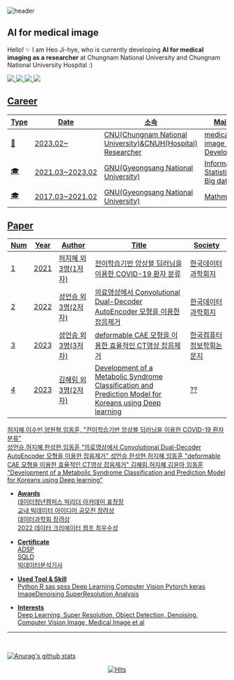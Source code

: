 
![header](https://capsule-render.vercel.app/api?type=Waving&color=auto&height=300&section=header&text=JIHYE%20HEO&fontSize=90&animation=blinking)<br>
## AI for medical image
Hello! ✨ I am Heo Ji-hye, who is currently developing **AI for medical imaging as a researcher** at Chungnam National University and Chungnam National University Hospital :)



<a href="https://blog.naver.com/soodagnu/"><img src="https://img.shields.io/badge/Blog-44A833?style=flat&logo=aerlingus&logoColor=white"/>
<a href="https://github.com/jihyeheo](https://github.com/jihyeheo"><img src="https://img.shields.io/badge/Github-181717?style=flat&logo=github&logoColor=white"/>
<a href="https://dacon.io/myprofile/409575/home"><img src="https://img.shields.io/badge/Dacon-A100FF?style=flat&logo=d&logoColor=white"/>
<a href="https://candy-mallow-f72.notion.site/JiHyeHeo_CV-04dc1a6e12b64503bf4a023f93085469"><img src="https://img.shields.io/badge/Portfolio-FA6423?style=flat&logo=protocolsdotio&logoColor=white"/>


## Career

|Type|Date|소속|Major|
|---|---|---|---|
|🥼|2023.02~|CNU(Chungnam National University)&CNUH(Hospital) Researcher|medical image AI Developer|
|🎓|2021.03~2023.02|GNU(Gyeongsang National University)|Information Statistics Big data|
|🎓|2017.03~2021.02|GNU(Gyeongsang National University)|Mathmatics|

## Paper

|Num|Year|Author|Title|Society|
|---|---|---|---|---|
|1|2021|허지혜 외 3명(1저자)|전이학습기반 앙상블 딥러닝을 이용한 COVID-19 환자 분류|한국데이터과학회지|
|2|2022|성언승 외 3명(2저자)|의료영상에서 Convolutional Dual-Decoder AutoEncoder 모형을 이용한 잡음제거|한국데이터과학회지|
|3|2023|성언승 외 3명(3저자)|deformable CAE 모형을 이용한 효율적인 CT영상 잡음제거|한국컴퓨터정보학회논문지|
|4|2023|김혜림 외 3명(2저자)|Development of a Metabolic Syndrome Classification and Prediction Model for Koreans using Deep learning|??|
  
허지혜,이수빈,양원혁,임동훈, "전이학습기반 앙상블 딥러닝을 이용한 COVID-19 환자 분류" <br>
성언승,허지혜,한성현,임동훈 "의료영상에서 Convolutional Dual-Decoder AutoEncoder 모형을 이용한 잡음제거"
성언승,한성현,허지혜,임동훈 "deformable CAE 모형을 이용한 효율적인 CT영상 잡음제거"
김혜림,허지혜,김윤아,임동훈 "Development of a Metabolic Syndrome Classification and Prediction Model for Koreans using Deep learning"

- **Awards**<br>
데이터청년캠퍼스 빅리더 아카데미 표창장<br>
교내 빅데이터 아이디어 공모전 장려상<br>
데이터과학회 장려상<br>
2022 데이터 크리에이터 캠프 최우수성 <br>

- **Certificate**<br>
ADSP<br>
SQLD<br>
빅데이터분석기사<br>

- **Used Tool & Skill**<br>
Python R sas spss Deep Learning Computer Vision Pytorch keras ImageDenoising SuperResolution Analysis

- **Interests**<br>
Deep Learning, Super Resolution, Object Detection, Denoising, Computer Vision
Image, Medical Image et al 

<hr>
<br>

![Anurag's github stats](https://github-readme-stats.vercel.app/api?username=jihyeheo&show_icons=true&theme=radical)
<div align="center">

[![Hits](https://hits.seeyoufarm.com/api/count/incr/badge.svg?url=https%3A%2F%2Fgithub.com%2Fjihyeheo&count_bg=%2379C83D&title_bg=%23555555&icon=&icon_color=%23E7E7E7&title=hits&edge_flat=false)](https://hits.seeyoufarm.com)
</div>

